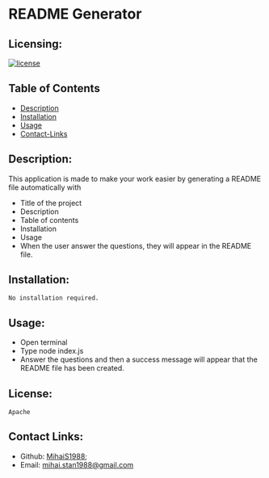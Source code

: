 # README Generator

## Licensing:
[![license](https://img.shields.io/badge/license-Apache-blue)](https://shields.io)

## Table of Contents 
* [Description](#description)
* [Installation](#installation)
* [Usage](#usage)
* [Contact-Links](#contact-Links)

## Description:
This application is made to make your work easier by generating a README file automatically with 
* Title of the project
* Description
* Table of contents
* Installation
* Usage 
* When the user answer the questions, they will appear in the README file.

## Installation:
    No installation required.

## Usage:
* Open terminal
* Type node index.js
* Answer the questions and then a success message will appear that the README file has been created.

## License:
    Apache

## Contact Links:
* Github: [MihaiS1988](https://github.com/MihaiS1988);
* Email: mihai.stan1988@gmail.com 
